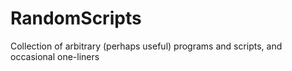 # RandomScripts
Collection of arbitrary (perhaps useful) programs and scripts, and occasional one-liners
